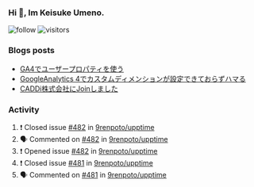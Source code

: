 ### Hi 👋, Im Keisuke Umeno.

<!--
**9renpoto/9renpoto** is a ✨ _special_ ✨ repository because its `README.md` (this file) appears on your GitHub profile.

Here are some ideas to get you started:

- 🔭 I’m currently working on ...
- 🌱 I’m currently learning ...
- 👯 I’m looking to collaborate on ...
- 🤔 I’m looking for help with ...
- 💬 Ask me about ...
- 📫 How to reach me: ...
- 😄 Pronouns: ...
- ⚡ Fun fact: ...
-->

![follow](https://img.shields.io/github/followers/9renpoto?label=Follow&style=social)
![visitors](https://komarev.com/ghpvc/?username=9renpoto&label=Profile%20views&color=0e75b6&style=flat)

### Blogs posts

<!-- BLOG-POST-LIST:START -->
- [GA4でユーザープロパティを使う](https://9renpoto.dev/2021/02/21/google-analytics-4-user-properties/)
- [GoogleAnalytics 4でカスタムディメンションが設定できておらずハマる](https://9renpoto.dev/2021/02/13/google-analytics-4/)
- [CADDi株式会社にJoinしました](https://9renpoto.dev/2020/12/05/join/)
<!-- BLOG-POST-LIST:END -->

### Activity

<!--START_SECTION:activity-->
1. ❗️ Closed issue [#482](https://github.com/9renpoto/upptime/issues/482) in [9renpoto/upptime](https://github.com/9renpoto/upptime)
2. 🗣 Commented on [#482](https://github.com/9renpoto/upptime/issues/482) in [9renpoto/upptime](https://github.com/9renpoto/upptime)
3. ❗️ Opened issue [#482](https://github.com/9renpoto/upptime/issues/482) in [9renpoto/upptime](https://github.com/9renpoto/upptime)
4. ❗️ Closed issue [#481](https://github.com/9renpoto/upptime/issues/481) in [9renpoto/upptime](https://github.com/9renpoto/upptime)
5. 🗣 Commented on [#481](https://github.com/9renpoto/upptime/issues/481) in [9renpoto/upptime](https://github.com/9renpoto/upptime)
<!--END_SECTION:activity-->

<!--START_SECTION:waka-->
<!--END_SECTION:waka-->
